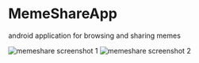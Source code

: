# MemeShareApp
android application for browsing and sharing memes

![memeshare screenshot 1](https://user-images.githubusercontent.com/31827089/131103727-f283da36-b884-49fe-a581-89848816264e.jpeg) ![memeshare screenshot 2](https://user-images.githubusercontent.com/31827089/131103768-ea53a97c-5f7b-41c4-ae74-29a2ed243381.jpeg)
